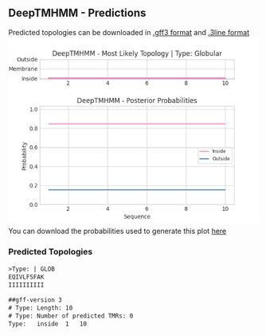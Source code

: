 ## DeepTMHMM - Predictions
Predicted topologies can be downloaded in [.gff3 format](TMRs.gff3) and [.3line format](predicted_topologies.3line)
![picture](plot.png)
You can download the probabilities used to generate this plot [here](Type:_probs.csv)
### Predicted Topologies
```
>Type: | GLOB
EQIVLFSFAK
IIIIIIIIII

```


```
##gff-version 3
# Type: Length: 10
# Type: Number of predicted TMRs: 0
Type:	inside	1	10				

```
